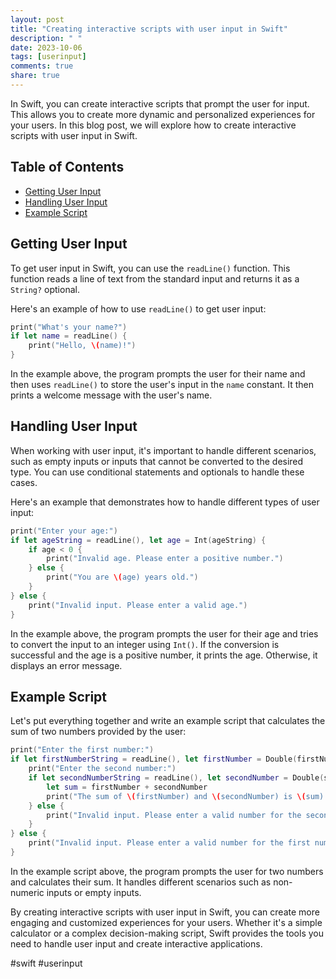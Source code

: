 ```yaml
---
layout: post
title: "Creating interactive scripts with user input in Swift"
description: " "
date: 2023-10-06
tags: [userinput]
comments: true
share: true
---
```


In Swift, you can create interactive scripts that prompt the user for input. This allows you to create more dynamic and personalized experiences for your users. In this blog post, we will explore how to create interactive scripts with user input in Swift.

## Table of Contents
- [Getting User Input](#getting-user-input)
- [Handling User Input](#handling-user-input)
- [Example Script](#example-script)

## Getting User Input
To get user input in Swift, you can use the `readLine()` function. This function reads a line of text from the standard input and returns it as a `String?` optional. 

Here's an example of how to use `readLine()` to get user input:

```swift
print("What's your name?")
if let name = readLine() {
    print("Hello, \(name)!")
}
```

In the example above, the program prompts the user for their name and then uses `readLine()` to store the user's input in the `name` constant. It then prints a welcome message with the user's name.

## Handling User Input
When working with user input, it's important to handle different scenarios, such as empty inputs or inputs that cannot be converted to the desired type. You can use conditional statements and optionals to handle these cases.

Here's an example that demonstrates how to handle different types of user input:

```swift
print("Enter your age:")
if let ageString = readLine(), let age = Int(ageString) {
    if age < 0 {
        print("Invalid age. Please enter a positive number.")
    } else {
        print("You are \(age) years old.")
    }
} else {
    print("Invalid input. Please enter a valid age.")
}
```

In the example above, the program prompts the user for their age and tries to convert the input to an integer using `Int()`. If the conversion is successful and the age is a positive number, it prints the age. Otherwise, it displays an error message.

## Example Script
Let's put everything together and write an example script that calculates the sum of two numbers provided by the user:

```swift
print("Enter the first number:")
if let firstNumberString = readLine(), let firstNumber = Double(firstNumberString) {
    print("Enter the second number:")
    if let secondNumberString = readLine(), let secondNumber = Double(secondNumberString) {
        let sum = firstNumber + secondNumber
        print("The sum of \(firstNumber) and \(secondNumber) is \(sum).")
    } else {
        print("Invalid input. Please enter a valid number for the second number.")
    }
} else {
    print("Invalid input. Please enter a valid number for the first number.")
}
```

In the example script above, the program prompts the user for two numbers and calculates their sum. It handles different scenarios such as non-numeric inputs or empty inputs.

By creating interactive scripts with user input in Swift, you can create more engaging and customized experiences for your users. Whether it's a simple calculator or a complex decision-making script, Swift provides the tools you need to handle user input and create interactive applications.

#swift #userinput